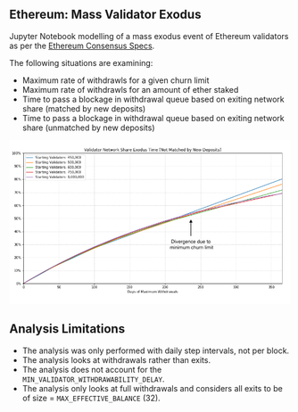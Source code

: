 ## Ethereum: Mass Validator Exodus

Jupyter Notebook modelling of a mass exodus event of Ethereum validators as per the [Ethereum Consensus Specs](https://github.com/ethereum/consensus-specs/blob/5337da5dff85cd584c4330b46a881510c1218ca3/specs/phase0/beacon-chain.md).

The following situations are examining:
- Maximum rate of withdrawls for a given churn limit
- Maximum rate of withdrawls for an amount of ether staked
- Time to pass a blockage in withdrawal queue based on exiting network share (matched by new deposits)
- Time to pass a blockage in withdrawal queue based on exiting network share (unmatched by new deposits)


![Unmatched Exodus](./figures/annotated-exodus-unmatched.png)


## Analysis Limitations

- The analysis was only performed with daily step intervals, not per block. 
- The analysis looks at withdrawals rather than exits.
- The analysis does not account for the `MIN_VALIDATOR_WITHDRAWABILITY_DELAY`.
- The analysis only looks at full withdrawals and considers all exits to be of size = `MAX_EFFECTIVE_BALANCE` (32).